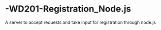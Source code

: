 # -WD201-Registration_Node.js
A server to accept requests and take input for registration through node.js
